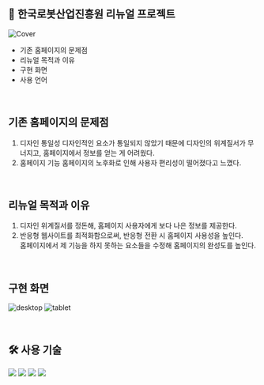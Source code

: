 ## 🤖 한국로봇산업진흥원 리뉴얼 프로젝트
![Cover](https://github.com/user-attachments/assets/bcc7d4bf-908f-4c16-a77f-ffcc18322009)
<ul>
  <li>기존 홈페이지의 문제점</li>
  <li>리뉴얼 목적과 이유</li>
  <li>구현 화면</li>
  <li>사용 언어</li>
</ul>
<br>

## 기존 홈페이지의 문제점
1. 디자인 통일성
   디자인적인 요소가 통일되지 않았기 때문에 디자인의 위계질서가 무너지고, 홈페이지에서 정보를 얻는 게 어려웠다.
2. 홈페이지 기능
   홈페이지의 노후화로 인해 사용자 편리성이 떨어졌다고 느꼈다.
<br>

## 리뉴얼 목적과 이유
1. 디자인 위계질서를 정돈해, 홈페이지 사용자에게 보다 나은 정보를 제공한다.
2. 반응형 웹사이트를 최적화함으로써, 반응형 전환 시 홈페이지 사용성을 높인다. <br>
   홈페이지에서 제 기능을 하지 못하는 요소들을 수정해 홈페이지의 완성도를 높인다.

<br>

## 구현 화면
![desktop](https://github.com/user-attachments/assets/46ec2948-fe71-4a6f-a125-4025c64e0ff2)
![tablet](https://github.com/user-attachments/assets/c84430e4-6f10-423d-afcc-849760652d35)





<br>

## 🛠️ 사용 기술
<div  align= "left"> 
  <img src="https://img.shields.io/badge/CSS3-1572B6?style=flat-square&logo=CSS3&logoColor=white">
  <img src="https://img.shields.io/badge/HTML5-E34F26?style=flat-square&logo=HTML5&logoColor=white">
  <img src="https://img.shields.io/badge/Javascript-F7DF1E?style=flat-square&logo=Javascript&logoColor=white">
  <img src="https://img.shields.io/badge/Figma-F24E1E?style=flat-square&logo=Figma&logoColor=white">
</div>
